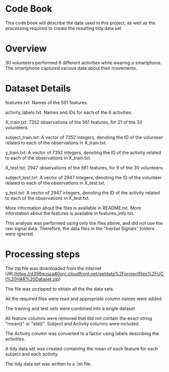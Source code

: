 # Code Book

This code book will describe the data used in this project, as well as the processing required to create the resulting tidy data set.


# Overview

30 volunteers performed 6 different activities while wearing a smartphone. The smartphone captured various data about their movements.

# Dataset Details

features.txt: Names of the 561 features.

activity_labels.txt: Names and IDs for each of the 6 activities.

X_train.txt: 7352 observations of the 561 features, for 21 of the 30 volunteers.

subject_train.txt: A vector of 7352 integers, denoting the ID of the volunteer related to each of the observations in X_train.txt.

y_train.txt: A vector of 7352 integers, denoting the ID of the activity related to each of the observations in X_train.txt.

X_test.txt: 2947 observations of the 561 features, for 9 of the 30 volunteers.

subject_test.txt: A vector of 2947 integers, denoting the ID of the volunteer related to each of the observations in X_test.txt.

y_test.txt: A vector of 2947 integers, denoting the ID of the activity related to each of the observations in X_test.txt.

More information about the files is available in README.txt. More information about the features is available in features_info.txt.

This analysis was performed using only the files above, and did not use the raw signal data. Therefore, the data files in the "Inertial Signals" folders were ignored.


# Processing steps

The zip file was downloaded from the internet URL(https://d396qusza40orc.cloudfront.net/getdata%2Fprojectfiles%2FUCI%20HAR%20Dataset.zip)

The file was unzipped to obtain all the the data sets.

All the required files were read and appropriate column names were added.

The training and test sets were combined into a single dataset

All feature columns were removed that did not contain the exact string "mean()" or "std()". Subject and Activity columns were included.

The Activity column was converted to a factor using labels describing the activities.

A tidy data set was created containing the mean of each feature for each subject and each activity.

The tidy data set was written to a .txt file.

